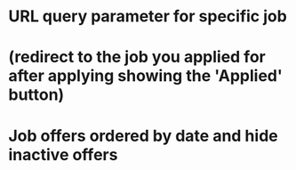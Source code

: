 



# URL query parameter for specific job
# (redirect to the job you applied for after applying showing the 'Applied' button)




# Job offers ordered by date and hide inactive offers

